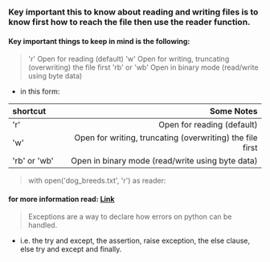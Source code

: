 ### Key important this to know about reading and writing files is to know first how to reach the file then use the reader function.

#### Key important things to keep in mind is the following:

> 'r'	Open for reading (default)
> 'w'	Open for writing, truncating (overwriting) the file first
> 'rb' or 'wb'	Open in binary mode (read/write using byte data)

- in this form:

|shortcut    | Some Notes     |
| :---        |            ---: |
|'r'	| Open for reading (default)|
|'w'	| Open for writing, truncating (overwriting) the file first|
|'rb' or 'wb'	| Open in binary mode (read/write using byte data)|

> with open('dog_breeds.txt', 'r') as reader:

#### for more information read: [Link](https://realpython.com/read-write-files-python/)

> Exceptions are a way to declare how errors on python can be handled.

- i.e. the try and except, the assertion, raise exception, the else clause, else try and except and finally.

